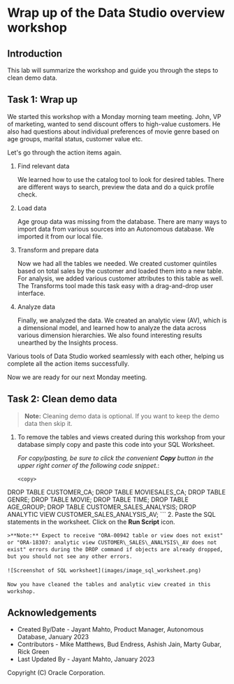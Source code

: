 # Wrap up of the Data Studio overview workshop


## Introduction

This lab will summarize the workshop and guide you through the steps to clean demo data. 

## Task 1: Wrap up

We started this workshop with a Monday morning team meeting. John, VP of marketing, wanted to send discount offers to high-value customers. He also had questions about individual preferences of movie genre based on age groups, marital status, customer value etc.

Let's go through the action items again. 

1. Find relevant data

    We learned how to use the catalog tool to look for desired tables. There are different ways to search, preview the data and do a quick profile check.

2. Load data

    Age group data was missing from the database. There are many ways to 
    import data from various sources into an Autonomous database. We imported it from our local file.

3. Transform and prepare data

    Now we had all the tables we needed. We created customer quintiles based on total sales by the customer and 
    loaded them into a new table. For analysis, we added various customer attributes to this table as well. The Transforms 
    tool made this task easy with a drag-and-drop user interface. 

4. Analyze data

    Finally, we analyzed the data. We created an analytic view (AV), which is a dimensional model, and learned how to analyze 
    the data across various dimension hierarchies. We also found interesting results unearthed by the Insights process. 

Various tools of Data Studio worked seamlessly with each other, helping us complete all the action items successfully.

Now we are ready for our next Monday meeting.



## Task 2: Clean demo data

>**Note:** Cleaning demo data is optional. If you want to keep the demo data then skip it.

1. To remove the tables and views created during this workshop from your database simply copy and paste this code into your SQL Worksheet.

    *For copy/pasting, be sure to click the convenient __Copy__ button in the upper right corner of the following code snippet.*: 

    ```
    <copy>
DROP TABLE CUSTOMER_CA;
DROP TABLE MOVIESALES_CA;
DROP TABLE GENRE;
DROP TABLE MOVIE;
DROP TABLE TIME;
DROP TABLE AGE_GROUP;
DROP TABLE CUSTOMER_SALES_ANALYSIS;
DROP ANALYTIC VIEW CUSTOMER_SALES_ANALYSIS_AV;
    </copy>
    ```
2. Paste the SQL statements in the worksheet. Click on the **Run Script** icon.

    >**Note:** Expect to receive "ORA-00942 table or view does not exist" or "ORA-18307: analytic view CUSTOMER\_SALES\_ANALYSIS\_AV does not exist" errors during the DROP command if objects are already dropped, but you should not see any other errors.

    ![Screenshot of SQL worksheet](images/image_sql_worksheet.png)

    Now you have cleaned the tables and analytic view created in this workshop.

## Acknowledgements

- Created By/Date - Jayant Mahto, Product Manager, Autonomous Database, January 2023
- Contributors - Mike Matthews, Bud Endress, Ashish Jain, Marty Gubar, Rick Green
- Last Updated By - Jayant Mahto, January 2023


Copyright (C)  Oracle Corporation.